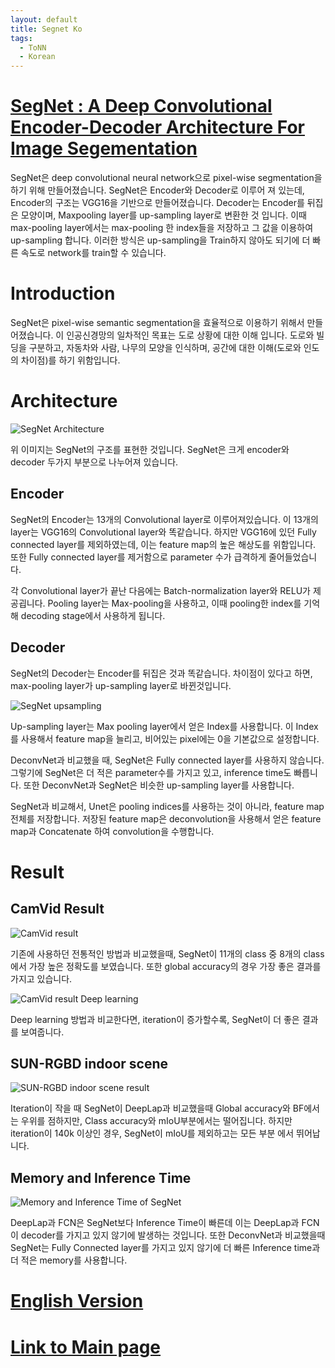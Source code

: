 ```yaml
---
layout: default
title: Segnet Ko
tags:
  - ToNN
  - Korean
---
```

# [SegNet : A Deep Convolutional Encoder-Decoder Architecture For Image Segementation](https://arxiv.org/pdf/1511.00561.pdf)

SegNet은 deep convolutional neural network으로 pixel-wise segmentation을 하기 위해 만들어졌습니다. SegNet은 Encoder와 Decoder로 이루어 져 있는데, Encoder의 구조는 VGG16을 기반으로 만들어졌습니다. Decoder는 Encoder를 뒤집은 모양이며, Maxpooling layer를 up-sampling layer로 변환한 것 입니다. 이때 max-pooling layer에서는 max-pooling 한 index들을 저장하고 그 값을 이용하여 up-sampling 합니다. 이러한 방식은 up-sampling을 Train하지 않아도 되기에 더 빠른 속도로 network를 train할 수 있습니다.

# Introduction

SegNet은 pixel-wise semantic segmentation을 효율적으로 이용하기 위해서 만들어졌습니다. 이 인공신경망의 일차적인 목표는 도로 상황에 대한 이해 입니다. 도로와 빌딩을 구분하고, 자동차와 사람, 나무의 모양을 인식하며, 공간에 대한 이해(도로와 인도의 차이점)를 하기 위함입니다.

# Architecture

![SegNet Architecture](/assets/images/ToNN/Korean/SegNet_architecture.PNG)

위 이미지는 SegNet의 구조를 표현한 것입니다. SegNet은 크게 encoder와 decoder 두가지 부분으로 나누어져 있습니다.

## Encoder

SegNet의 Encoder는 13개의 Convolutional layer로 이루어져있습니다. 이 13개의 layer는 VGG16의 Convolutional layer와 똑같습니다. 하지만 VGG16에 있던 Fully connected layer를 제외하였는데, 이는 feature map의 높은 해상도를 위함입니다. 또한 Fully connected layer를 제거함으로 parameter 수가 급격하게 줄어들었습니다.

각 Convolutional layer가 끝난 다음에는 Batch-normalization layer와 RELU가 제공굅니다. Pooling layer는 Max-pooling을 사용하고, 이때 pooling한 index를 기억해 decoding stage에서 사용하게 됩니다.

## Decoder

SegNet의 Decoder는 Encoder를 뒤집은 것과 똑같습니다. 차이점이 있다고 하면, max-pooling layer가 up-sampling layer로 바뀐것입니다.

![SegNet upsampling](/assets/images/ToNN/Korean/SegNet_upsampling.PNG)

Up-sampling layer는 Max pooling layer에서 얻은 Index를 사용합니다. 이 Index를 사용해서 feature map을 늘리고, 비어있는 pixel에는 0을 기본값으로 설정합니다.

DeconvNet과 비교했을 때, SegNet은 Fully connected layer를 사용하지 않습니다. 그렇기에 SegNet은 더 적은 parameter수를 가지고 있고, inference time도 빠릅니다. 또한 DeconvNet과 SegNet은 비슷한 up-sampling layer를 사용합니다.

SegNet과 비교해서, Unet은 pooling indices를 사용하는 것이 아니라, feature map 전체를 저장합니다. 저장된 feature map은 deconvolution을 사용해서 얻은 feature map과 Concatenate 하여 convolution을 수행합니다.

# Result

## CamVid Result

![CamVid result](/assets/images/ToNN/Korean/SegNet_CamVid_result.PNG)

기존에 사용하던 전통적인 방법과 비교했을때, SegNet이 11개의 class 중 8개의 class에서 가장 높은 정확도를 보였습니다. 또한 global accuracy의 경우 가장 좋은 결과를 가지고 있습니다. 

![CamVid result Deep learning](/assets/images/ToNN/Korean/SegNet_CamVid_result_deep_learning.PNG)

Deep learning 방법과 비교한다면, iteration이 증가할수록, SegNet이 더 좋은 결과를 보여줍니다.

## SUN-RGBD indoor scene

![SUN-RGBD indoor scene result](/assets/images/ToNN/Korean/SegNet_SUN_RGBD.PNG)

Iteration이 작을 때 SegNet이 DeepLap과 비교했을때 Global accuracy와 BF에서는 우위를 점하지만, Class accuracy와 mIoU부분에서는 떨어집니다. 하지만 iteration이 140k 이상인 경우, SegNet이 mIoU를 제외하고는 모든 부분 에서 뛰어납니다.

## Memory and Inference Time

![Memory and Inference Time of SegNet](/assets/images/ToNN/Korean/SegNet_Memory.PNG)

DeepLap과 FCN은 SegNet보다 Inference Time이 빠른데 이는 DeepLap과 FCN이 decoder를 가지고 있지 않기에 발생하는 것입니다. 또한 DeconvNet과 비교했을때  SegNet는 Fully Connected layer를 가지고 있지 않기에 더 빠른 Inference time과 더 적은 memory를 사용합니다.

# [English Version](../)

# [Link to Main page](../../)